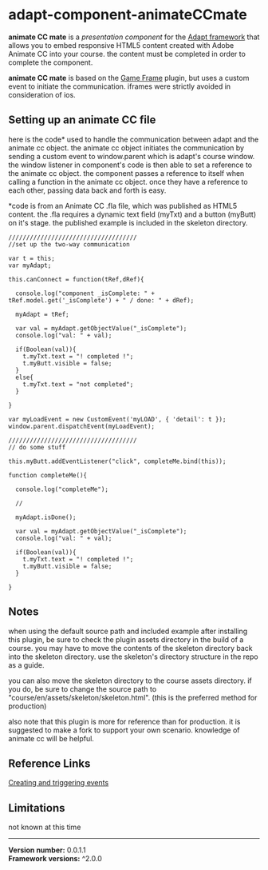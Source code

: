 # adapt-component-animateCCmate

**animate CC mate** is a *presentation component* for the [Adapt framework](https://github.com/adaptlearning/adapt_framework) that allows you to embed responsive HTML5 content created with Adobe Animate CC into your course. the content must be completed in order to complete the component.

**animate CC mate** is based on the [Game Frame](https://github.com/anthkris/adapt-game-frame) plugin, but uses a custom event to initiate the communication. iframes were strictly avoided in consideration of ios.



## Setting up an animate CC file

here is the code* used to handle the communication between adapt and the animate cc object. the animate cc object initiates the communication by sending a custom event to window.parent which is adapt's course window. the window listener in component's code is then able to set a reference to the animate cc object. the component passes a reference to itself when calling a function in the animate cc object. once they have a reference to each other, passing data back and forth is easy.

*code is from an Animate CC .fla file, which was published as HTML5 content. the .fla requires a dynamic text field (myTxt) and a button (myButt) on it's stage. the published example is included in the skeleton directory.

```
////////////////////////////////////
//set up the two-way communication

var t = this;
var myAdapt;

this.canConnect = function(tRef,dRef){

  console.log("component _isComplete: " + tRef.model.get('_isComplete') + " / done: " + dRef);

  myAdapt = tRef;

  var val = myAdapt.getObjectValue("_isComplete");
  console.log("val: " + val);

  if(Boolean(val)){
    t.myTxt.text = "! completed !";
    t.myButt.visible = false;
  }
  else{
    t.myTxt.text = "not completed";
  }

}

var myLoadEvent = new CustomEvent('myLOAD', { 'detail': t });
window.parent.dispatchEvent(myLoadEvent);

////////////////////////////////////
// do some stuff

this.myButt.addEventListener("click", completeMe.bind(this));

function completeMe(){

  console.log("completeMe");

  //

  myAdapt.isDone();

  var val = myAdapt.getObjectValue("_isComplete");
  console.log("val: " + val);

  if(Boolean(val)){
    t.myTxt.text = "! completed !";
    t.myButt.visible = false;
  }

}
```



## Notes

when using the default source path and included example after installing this plugin, be sure to check the plugin assets directory in the build of a course. you may have to move the contents of the skeleton directory back into the skeleton directory. use the skeleton's directory structure in the repo as a guide.

you can also move the skeleton directory to the course assets directory. if you do, be sure to change the source path to "course/en/assets/skeleton/skeleton.html". (this is the preferred method for production)

also note that this plugin is more for reference than for production. it is suggested to make a fork to support your own scenario. knowledge of animate cc will be helpful.



## Reference Links

[Creating and triggering events](https://developer.mozilla.org/en-US/docs/Web/Guide/Events/Creating_and_triggering_events)



## Limitations

not known at this time



----------------------------
**Version number:** 0.0.1.1<br>
**Framework versions:** ^2.0.0
